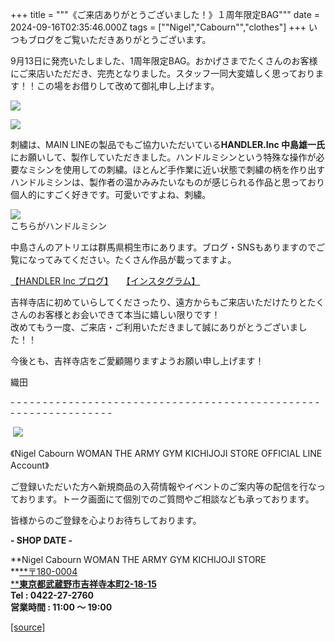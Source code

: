 +++
title = """《ご来店ありがとうございました！》１周年限定BAG"""
date = 2024-09-16T02:35:46.000Z
tags = ["\"Nigel","Cabourn\"","clothes"]
+++
いつもブログをご覧いただきありがとうございます。

9月13日に発売いたしました、1周年限定BAG。おかげさまでたくさんのお客様にご来店いただだき、完売となりました。スタッフ一同大変嬉しく思っております！！この場をお借りして改めて御礼申し上げます。

![](https://cdn.shopify.com/s/files/1/0094/9295/5196/files/IMG_4946_480x480.jpg?v=1726288244)

![](https://cdn.shopify.com/s/files/1/0094/9295/5196/files/IMG_4948_480x480.jpg?v=1726288244)

刺繍は、MAIN LINEの製品でもご協力いただいている**HANDLER.Inc 中島雄一氏**にお願いして、製作していただきました。ハンドルミシンという特殊な操作が必要なミシンを使用しての刺繍。ほとんど手作業に近い状態で刺繍の柄を作り出すハンドルミシンは、製作者の温かみみたいなものが感じられる作品と思っており個人的にすごく好きです。可愛いですよね、刺繍。

![](https://cdn.shopify.com/s/files/1/0094/9295/5196/files/IMG_4949_22c89455-bb7c-4f4b-bbc2-6a9bcb873b77_480x480.jpg?v=1726288500)  
こちらがハンドルミシン

中島さんのアトリエは群馬県桐生市にあります。ブログ・SNSもありますのでご覧になってみてください。たくさん作品が載ってますよ。

[【HANDLER Inc ブログ】](https://ameblo.jp/handler/)　　[【インスタグラム】](https://www.instagram.com/handler_inc/?utm_source=ig_embed&ig_rid=f16c802a-213c-4616-9c1b-05d446d375a0)

吉祥寺店に初めていらしてくださったり、遠方からもご来店いただけたりとたくさんのお客様とお会いできて本当に嬉しい限りです！  
改めてもう一度、ご来店・ご利用いただきまして誠にありがとうございました！！

今後とも、吉祥寺店をご愛顧賜りますようお願い申し上げます！

織田

\- - - - - - - - - - - - - - - - - - - - - - - - - - - - - - - - - - - - - - - - - - - - - - - - - - - - - - - - - - - - - - - -  

 [![](https://cdn.shopify.com/s/files/1/0094/9295/5196/files/977C5BFF-508B-4CAA-96FE-9B4728CEC285_160x160.png?v=1693902608)](https://lin.ee/JRv0rXQ)

《Nigel Cabourn WOMAN THE ARMY GYM KICHIJOJI STORE OFFICIAL LINE Account》

ご登録いただいた方へ新規商品の入荷情報やイベントのご案内等の配信を行なっております。トーク画面にて個別でのご質問やご相談なども承っております。

皆様からのご登録を心よりお待ちしております。

**\- SHOP DATE -**

**Nigel Cabourn WOMAN THE ARMY GYM KICHIJOJI STORE  
**[**〒180-0004  
****東京都武蔵野市吉祥寺本町2-18-15**](https://www.google.com/maps/place/%E3%80%92180-0004+%E6%9D%B1%E4%BA%AC%E9%83%BD%E6%AD%A6%E8%94%B5%E9%87%8E%E5%B8%82%E5%90%89%E7%A5%A5%E5%AF%BA%E6%9C%AC%E7%94%BA%EF%BC%92%E4%B8%81%E7%9B%AE%EF%BC%91%EF%BC%98%E2%88%92%EF%BC%91%EF%BC%95+%E6%AD%A6%E8%94%B5%E9%87%8E%E3%82%AB%E3%83%B3%E3%83%88%E3%83%AA%E3%83%BC%E3%83%8F%E3%82%A4%E3%83%84/@35.7044288,139.5732119,17z/data=!3m1!4b1!4m6!3m5!1s0x6018ee49175f632b:0xf424f2fa6c99a79!8m2!3d35.7044245!4d139.5757868!16s%2Fg%2F12hsx3n5g?hl=ja&entry=ttu)  
**Tel : 0422-27-2760  
営業時間 : 11:00 ～ 19:00**

[[source]](https://cabourn.jp/blogs/shop-info/kichijoji20240916)
